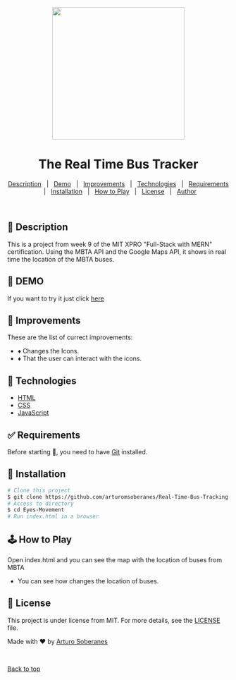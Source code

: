<div align="center" id="top">
  <img src="screenshot_Real_Time_Bus.png"  width="300">   
</div>

# <h1 align="center">The Real Time Bus Tracker</h1>

<p align="center">
  <a href="#dart-description">Description</a> &#xa0; | &#xa0; 
  <a href="#dart-demo">Demo</a> &#xa0; | &#xa0;
  <a href="#memo-improvements">Improvements</a> &#xa0; | &#xa0;
  <a href="#art-technologies">Technologies</a> &#xa0; | &#xa0;
  <a href="#white_check_mark-requirements">Requirements</a> &#xa0; | &#xa0;
  <a href="#toolbox-installation">Installation</a> &#xa0; | &#xa0;
  <a href="#joystickhow-to-play">How to Play</a> &#xa0; | &#xa0;
  <a href="#briefcase-license">License</a> &#xa0; | &#xa0;
  <a href="https://github.com/arturomsoberanes" target="_blank">Author</a>
</p>

<br>


## :dart: Description ##

This is a project from week 9 of the MIT XPRO "Full-Stack with MERN" certification. Using the MBTA API and the Google Maps API, it shows in real time the location of the MBTA buses.

## :dart: DEMO ##

If you want to try it just click [here](https://arturomsoberanes.github.io/Real-Time-Bus-Tracking)

## :memo: Improvements ##

These are the list of currect improvements:

- :diamonds: Changes the Icons.	
- :diamonds: That the user can interact with the icons.

## :art: Technologies ##

- [HTML](https://www.w3schools.com/html/)
- [CSS](https://www.w3schools.com/css/)
- [JavaScript](https://www.w3schools.com/js/)

## :white_check_mark: Requirements ##

Before starting :checkered_flag:, you need to have [Git](https://git-scm.com) installed.

## :toolbox: Installation ##

```bash
# Clone this project
$ git clone https://github.com/arturomsoberanes/Real-Time-Bus-Tracking.git
# Access to directory
$ cd Eyes-Movement
# Run index.html in a browser
```

## :joystick:	How to Play ##

Open index.html and you can see the map with the location of buses from MBTA
- You can see how changes the location of buses.

## :briefcase:	 License ##

This project is under license from MIT. For more details, see the [LICENSE](LICENSE) file.


Made with :heart: by <a href="https://github.com/arturomsoberanes" target="_blank">Arturo Soberanes</a>

&#xa0;

<a href="#top">Back to top</a>

